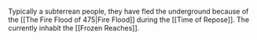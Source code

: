 Typically a subterrean people, they have fled the underground because of the [[The Fire Flood of 475|Fire Flood]] during the [[Time of Repose]]. The currently inhabit the [[Frozen Reaches]].